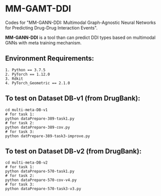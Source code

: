 # MM-GAMT-DDI
Codes for "MM-GANN-DDI: Multimodal Graph-Agnostic Neural Networks for Predicting Drug-Drug Interaction Events".

**MM-GANN-DDI** is a tool than can predict DDI types based on multimodal GNNs with meta training mechanism.

## Environment Requirements:

```shell
1. Python == 3.7.5
2. PyTorch == 1.12.0
3. Rdkit
4. PyTorch_Geometric == 2.1.0
```

## To test on Dataset DB-v1 (from DrugBank):

```shell
cd multi-meta-DB-v1
# for task 1:
python dataPrepare-389-task1.py
# for task 2:
python dataPrepare-389-cov.py
# for task 3:
python datPrepare-389-task3-improve.py
```



## To test on Dataset DB-v2 (from DrugBank):

```shell
cd multi-meta-DB-v2
# for task 1:
python dataPrepare-570-task1.py
# for task 2:
python dataPrepare-570-cov-v4.py
# for task 3:
python dataPrepare-570-task3-v3.py
```

